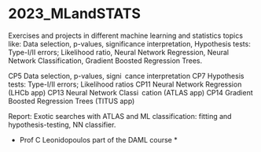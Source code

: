 # 2023_MLandSTATS
Exercises and projects in different machine learning and statistics topics like: Data selection, p-values, significance interpretation, Hypothesis tests: Type-I/II errors; Likelihood ratio,  Neural Network Regression, Neural Network Classification, Gradient Boosted Regression Trees.

CP5 Data selection, p-values, signi cance interpretation
CP7 Hypothesis tests: Type-I/II errors; Likelihood ratios
CP11 Neural Network Regression (LHCb app)
CP13 Neural Network Classi cation (ATLAS app)
CP14 Gradient Boosted Regression Trees (TITUS app)

Report: Exotic searches with ATLAS and ML classification: fitting and hypothesis-testing, NN classifier.

* Prof C Leonidopoulos part of the DAML course *
